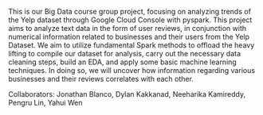 This is our Big Data course group project, focusing on analyzing trends of the Yelp dataset through Google Cloud Console with pyspark. This project aims to analyze text data in the form of user reviews, in conjunction with numerical information related to businesses and their users from the Yelp Dataset. We aim to utilize fundamental Spark methods to offload the heavy lifting to compile our dataset for analysis, carry out the necessary data cleaning steps, build an EDA, and apply some basic machine learning techniques. In doing so, we will uncover how information regarding various businesses and their reviews correlates with each other.

Collaborators: Jonathan Blanco, Dylan Kakkanad, Neeharika Kamireddy, Pengru Lin, Yahui Wen
